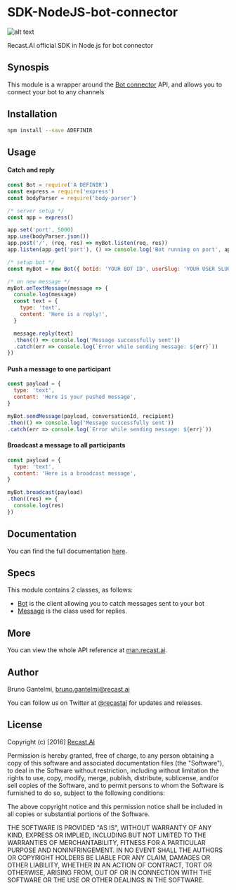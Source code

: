 # SDK-NodeJS-bot-connector

[logo]: https://camo.githubusercontent.com/619c851714395ac0957dd5a2bdf08dd4aefe0469/68747470733a2f2f63646e2e7265636173742e61692f626f742d636f6e6e6563746f722f626f742d636f6e6e6563746f722d6c6f676f2e706e67 "bot connector"

![alt text][logo]

Recast.AI official SDK in Node.js for bot connector

## Synospis

This module is a wrapper around the [Bot connector](https://botconnector.recast.ai) API, and allows you to connect your bot to any channels

## Installation

```bash
npm install --save ADEFINIR
```

## Usage

#### Catch and reply

```js
const Bot = require('A DEFINIR')
const express = require('express')
const bodyParser = require('body-parser')

/* server setup */
const app = express()

app.set('port', 5000)
app.use(bodyParser.json())
app.post('/', (req, res) => myBot.listen(req, res))
app.listen(app.get('port'), () => console.log('Bot running on port', app.get('port')))

/* setup bot */
const myBot = new Bot({ botId: 'YOUR BOT ID', userSlug: 'YOUR USER SLUG', userToken: 'YOUR USER TOKEN' })

/* on new message */
myBot.onTextMessage(message => {
  console.log(message)
  const text = {
    type: 'text',
    content: 'Here is a reply!',
  }

  message.reply(text)
  .then(() => console.log('Message successfully sent'))
  .catch(err => console.log(`Error while sending message: ${err}`))
})
```

#### Push a message to one participant

```js
const payload = {
  type: 'text',
  content: 'Here is your pushed message',
}

myBot.sendMessage(payload, conversationId, recipient)
.then(() => console.log('Message successfully sent'))
.catch(err => console.log(`Error while sending message: ${err}`))
```

#### Broadcast a message to all participants

```js
const payload = {
  type: 'text',
  content: 'Here is a broadcast message',
}

myBot.broadcast(payload)
.then((res) => {
  console.log(res)
})
```

## Documentation

You can find the full documentation [here](https://github.com/RecastAI/SDK-NodeJS-bot-connector/wiki).

## Specs

This module contains 2 classes, as follows:

* [Bot](https://github.com/RecastAI/SDK-NodeJS-bot-connector/wiki/Class-Bot) is the client allowing you to catch messages sent to your bot
* [Message](https://github.com/RecastAI/SDK-NodeJS-bot-connector/wiki/Class-Message) is the class used for replies.

## More

You can view the whole API reference at [man.recast.ai](https://man.recast.ai).

## Author

Bruno Gantelmi, bruno.gantelmi@recast.ai

You can follow us on Twitter at [@recastai](https://twitter.com/recastai) for updates and releases.

## License

Copyright (c) [2016] [Recast.AI](https://recast.ai)

Permission is hereby granted, free of charge, to any person obtaining a copy
of this software and associated documentation files (the "Software"), to deal
in the Software without restriction, including without limitation the rights
to use, copy, modify, merge, publish, distribute, sublicense, and/or sell
copies of the Software, and to permit persons to whom the Software is
furnished to do so, subject to the following conditions:

The above copyright notice and this permission notice shall be included in all
copies or substantial portions of the Software.

THE SOFTWARE IS PROVIDED "AS IS", WITHOUT WARRANTY OF ANY KIND, EXPRESS OR
IMPLIED, INCLUDING BUT NOT LIMITED TO THE WARRANTIES OF MERCHANTABILITY,
FITNESS FOR A PARTICULAR PURPOSE AND NONINFRINGEMENT. IN NO EVENT SHALL THE
AUTHORS OR COPYRIGHT HOLDERS BE LIABLE FOR ANY CLAIM, DAMAGES OR OTHER
LIABILITY, WHETHER IN AN ACTION OF CONTRACT, TORT OR OTHERWISE, ARISING FROM,
OUT OF OR IN CONNECTION WITH THE SOFTWARE OR THE USE OR OTHER DEALINGS IN THE
SOFTWARE.
